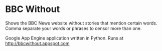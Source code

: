 BBC Without
===========

Shows the BBC News website without stories that mention certain words. Comma separate your words or phrases to censor more than one.

Google App Engine application written in Python. Runs at http://bbcwithout.appspot.com